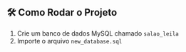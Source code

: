 ## 🛠 Como Rodar o Projeto

1. Crie um banco de dados MySQL chamado `salao_leila`
2. Importe o arquivo `new_database.sql`
